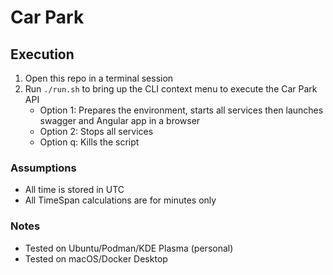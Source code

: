 # Car Park

## Execution
1. Open this repo in a terminal session
2. Run `./run.sh` to bring up the CLI context menu to execute the Car Park API
    - Option 1: Prepares the environment, starts all services then launches swagger and Angular app in a browser
    - Option 2: Stops all services
    - Option q: Kills the script

### Assumptions
- All time is stored in UTC
- All TimeSpan calculations are for minutes only


### Notes
- Tested on Ubuntu/Podman/KDE Plasma (personal)
- Tested on macOS/Docker Desktop 
